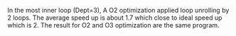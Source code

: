 In the most inner loop (Dept=3), A O2 optimization applied loop unrolling by 2 loops. The average speed up is about 1.7 which close to ideal speed up which is 2.
The result for O2 and O3 optimization are the same program.